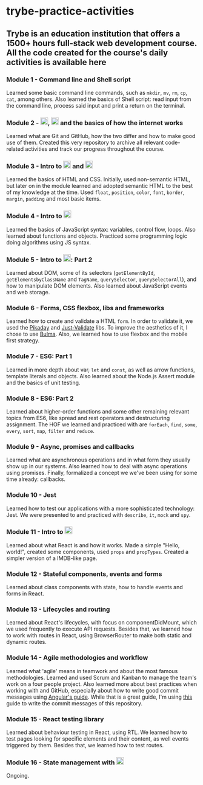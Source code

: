 # trybe-practice-activities

## Trybe is an education institution that offers a 1500+ hours full-stack web development course. All the code created for the course's daily activities is available here

### Module 1 - Command line and Shell script

  Learned some basic command line commands, such as ```mkdir```, ```mv```, ```rm```, ```cp```, ```cat```, among others. Also learned the basics of Shell script: read input from the command line, process said input and print a return on the terminal.
  
### Module 2 - <img src="https://img.icons8.com/color/48/000000/git.png" alt="git" width="20" height="20"/>, <img src="https://logos-download.com/wp-content/uploads/2016/09/GitHub_logo.png" alt="github" width="20" height="20"/> and the basics of how the internet works

  Learned what are Git and GitHub, how the two differ and how to make good use of them. Created this very repository to archive all relevant code-related activities and track our progress throughout the course. 
  
### Module 3 - Intro to <img src="https://www.w3.org/html/logo/downloads/HTML5_Badge_32.png" alt="html5" width="20" height="20"/> and <img src="https://image.flaticon.com/icons/svg/732/732190.svg" alt="css3" width="20" height="20"/>

  Learned the basics of HTML and CSS. Initially, used non-semantic HTML, but later on in the module learned and adopted semantic HTML to the best of my knowledge at the time. Used ```float```, ```position```, ```color```, ```font```, ```border```, ```margin```, ```padding``` and most basic items.

### Module 4 - Intro to <img src="https://logos-download.com/wp-content/uploads/2019/01/JavaScript_Logo.png" alt="javascript" width="20" height="20"/>

  Learned the basics of JavaScript syntax: variables, control flow, loops. Also learned about functions and objects. Practiced some programming logic doing algorithms using JS syntax.

### Module 5 - Intro to <img src="https://logos-download.com/wp-content/uploads/2019/01/JavaScript_Logo.png" alt="javascript" width="20" height="20"/>: Part 2

  Learned about DOM, some of its selectors (```getElementById```, ```getElementsbyClassName``` and ```TagName```, ```querySelector```, ```querySelectorAll```), and how to manipulate DOM elements. Also learned about JavaScript events and web storage.

### Module 6 - Forms, CSS flexbox, libs and frameworks

  Learned how to create and validate a HTML ```form```. In order to validate it, we used the <a href="https://github.com/Pikaday/Pikaday">Pikaday</a> and <a href="https://github.com/horprogs/Just-validate">Just-Validate</a> libs. To improve the aesthetics of it, I chose to use <a href="https://bulma.io">Bulma</a>. Also, we learned how to use flexbox and the mobile first strategy.
    
### Module 7 - ES6: Part 1

  Learned in more depth about ~~var,~~ ```let``` and ```const```, as well as arrow functions, template literals and objects. Also learned about the Node.js Assert module and the basics of unit testing.
  
### Module 8 - ES6: Part 2

  Learned about higher-order functions and some other remaining relevant topics from ES6, like spread and rest operators and destructuring assignment. The HOF we learned and practiced with are ```forEach```, ```find```, ```some```, ```every```, ```sort```, ```map```, ```filter``` and ```reduce```.

### Module 9 - Async, promises and callbacks

  Learned what are asynchronous operations and in what form they usually show up in our systems. Also learned how to deal with async operations using promises. Finally, formalized a concept we we've been using for some time already: callbacks.

### Module 10 - Jest

  Learned how to test our applications with a more sophisticated technology: Jest. We were presented to and practiced with ```describe```, ```it```, ```mock``` and ```spy```.

### Module 11 - Intro to <img src="https://logos-download.com/wp-content/uploads/2016/09/React_logo_logotype_emblem.png" alt="react" width="20" height="20"/>
  
  Learned about what React is and how it works. Made a simple "Hello, world!", created some components, used ```props``` and ```propTypes```. Created a simpler version of a IMDB-like page.

### Module 12 - Stateful components, events and forms

  Learned about class components with state, how to handle events and forms in React.

### Module 13 - Lifecycles and routing

  Learned about React's lifecycles, with focus on componentDidMount, which we used frequently to execute API requests. Besides that, we learned how to work with routes in React, using BrowserRouter to make both static and dynamic routes.

### Module 14 - Agile methodologies and workflow

  Learned what 'agile' means in teamwork and about the most famous methodologies. Learned and used Scrum and Kanban to manage the team's work on a four people project. Also learned more about best practices when working with and GitHub, especially about how to write good commit messages using [Angular's guide](https://github.com/angular/angular/blob/22b96b9/CONTRIBUTING.md "Link to Angular's contributing guide"). While that is a great guide, I'm using [this](https://chris.beams.io/posts/git-commit/ "Chris Beam's How to Write a Git Commit Message") guide to write the commit messages of this repository.

### Module 15 - React testing library

  Learned about behaviour testing in React, using RTL. We learned how to test pages looking for specific elements and their content, as well events triggered by them. Besides that, we learned how to test routes.

### Module 16 - State management with <img src="https://img.icons8.com/color/100/000000/redux.png" alt="redux" width="20" height="20"/>

Ongoing.
